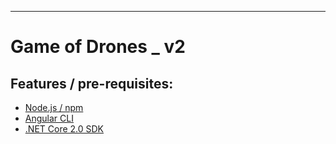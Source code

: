  ----------------------
 # Game of Drones _ v2

## Features / pre-requisites:
 
- [Node.js / npm](https://nodejs.org/en/download/)
- [Angular CLI](https://cli.angular.io/)
- [.NET Core 2.0 SDK](https://www.microsoft.com/net/core)

